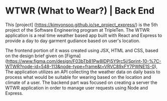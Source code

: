 # WTWR (What to Wear?) | Back End

This [project] (https://kimyonsoo.github.io/se_project_express/) is the 5th project of the Software Engineering program at TripleTen. The WTWR application is a real time weather based app built with React and Express to provide a day to day garment gudiance based on user's location. 

The frontend portion of it wass created using JSX, HTML and CSS, based on the design brief given on [Figma] (https://www.figma.com/design/F03bTb81Pw8IDPj5Y9rc5i/Sprint-10-%7C-WTWR?node-id=548-113&node-type=frame&t=VRVC89xFY7PWNE1S-0), The application utilizes an API collecting the weather data on daily basis to process what would be suitable for wearing based on the location and climate of a user. The backend part was focused on creating a server the WTWR application in order to manage user requests using Node and Express. 

